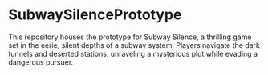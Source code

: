 # SubwaySilencePrototype
This repository houses the prototype for Subway Silence, a thrilling game set in the eerie, silent depths of a subway system. Players navigate the dark tunnels and deserted stations, unraveling a mysterious plot while evading a dangerous pursuer.
